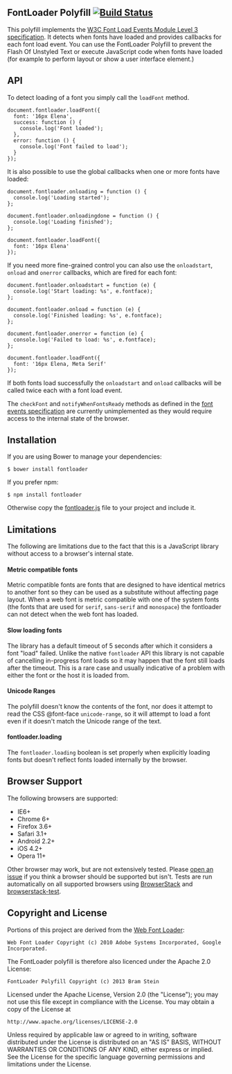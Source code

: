 ## FontLoader Polyfill [![Build Status](https://travis-ci.org/bramstein/fontloader.png?branch=master)](https://travis-ci.org/bramstein/fontloader)

This polyfill implements the [W3C Font Load Events Module Level 3 specification](http://dev.w3.org/csswg/css-font-load-events/). It detects when fonts have loaded and provides callbacks for each font load event. You can use the FontLoader Polyfill to prevent the Flash Of Unstyled Text or execute JavaScript code when fonts have loaded (for example to perform layout or show a user interface element.)

## API

To detect loading of a font you simply call the `loadFont` method.

    document.fontloader.loadFont({
      font: '16px Elena',
      success: function () {
        console.log('Font loaded');
      },
      error: function () {
        console.log('Font failed to load');
      }
    });

It is also possible to use the global callbacks when one or more fonts have loaded:

    document.fontloader.onloading = function () {
      console.log('Loading started');
    };

    document.fontloader.onloadingdone = function () {
      console.log('Loading finished');
    };

    document.fontloader.loadFont({
      font: '16px Elena'
    });

If you need more fine-grained control you can also use the `onloadstart`, `onload` and `onerror` callbacks, which are fired for each font:

    document.fontloader.onloadstart = function (e) {
      console.log('Start loading: %s', e.fontface);
    };

    document.fontloader.onload = function (e) {
      console.log('Finished loading: %s', e.fontface);
    };

    document.fontloader.onerror = function (e) {
      console.log('Failed to load: %s', e.fontface);
    };

    document.fontloader.loadFont({
      font: '16px Elena, Meta Serif'
    });

If both fonts load successfully the `onloadstart` and `onload` callbacks will be called twice each with a font load event.

The `checkFont` and `notifyWhenFontsReady` methods as defined in the [font events specification](http://dev.w3.org/csswg/css-font-load-events/) are currently unimplemented as they would require access to the internal state of the browser.

## Installation

If you are using Bower to manage your dependencies:

    $ bower install fontloader

If you prefer npm:

    $ npm install fontloader

Otherwise copy the [fontloader.js](fontloader.js) file to your project and include it.

## Limitations

The following are limitations due to the fact that this is a JavaScript library without access to a browser's internal state.

#### Metric compatible fonts

Metric compatible fonts are fonts that are designed to have identical metrics to another font so they can be used as a substitute without affecting page layout. When a web font is metric compatible with one of the system fonts (the fonts that are used for `serif`, `sans-serif` and `monospace`) the fontloader can not detect when the web font has loaded.

#### Slow loading fonts

The library has a default timeout of 5 seconds after which it considers a font "load" failed. Unlike the native `fontloader` API this library is not capable of cancelling in-progress font loads so it may happen that the font still loads after the timeout. This is a rare case and usually indicative of a problem with either the font or the host it is loaded from.

#### Unicode Ranges

The polyfill doesn't know the contents of the font, nor does it attempt to read the CSS @font-face `unicode-range`, so it will attempt to load a font even if it doesn't match the Unicode range of the text.

#### fontloader.loading

The `fontloader.loading` boolean is set properly when explicitly loading fonts but doesn't reflect fonts loaded internally by the browser.

## Browser Support

The following browsers are supported:

* IE6+
* Chrome 6+
* Firefox 3.6+
* Safari 3.1+
* Android 2.2+
* iOS 4.2+
* Opera 11+

Other browser may work, but are not extensively tested. Please [open an issue](https://github.com/bramstein/fontloader/issues) if you think a browser should be supported but isn't. Tests are run automatically on all supported browsers using [BrowserStack](http://www.browserstack.com) and [browserstack-test](https://github.com/bramstein/browserstack-test).

## Copyright and License

Portions of this project are derived from the [Web Font Loader](https://github.com/typekit/webfontloader):

    Web Font Loader Copyright (c) 2010 Adobe Systems Incorporated, Google Incorporated.

The FontLoader polyfill is therefore also licenced under the Apache 2.0 License:

    FontLoader Polyfill Copyright (c) 2013 Bram Stein

Licensed under the Apache License, Version 2.0 (the "License"); you may not use this file except in compliance with the License. You may obtain a copy of the License at

    http://www.apache.org/licenses/LICENSE-2.0

Unless required by applicable law or agreed to in writing, software distributed under the License is distributed on an "AS IS" BASIS, WITHOUT WARRANTIES OR CONDITIONS OF ANY KIND, either express or implied. See the License for the specific language governing permissions and limitations under the License.
